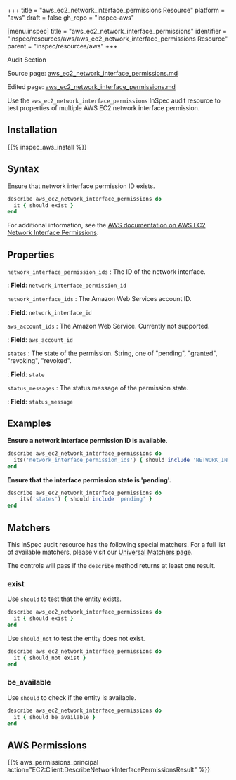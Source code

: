 +++
title = "aws_ec2_network_interface_permissions Resource"
platform = "aws"
draft = false
gh_repo = "inspec-aws"

[menu.inspec]
title = "aws_ec2_network_interface_permissions"
identifier = "inspec/resources/aws/aws_ec2_network_interface_permissions Resource"
parent = "inspec/resources/aws"
+++

<div class="admonition-note">
<p class="admonition-note-title">Audit Section</p>
<div class="admonition-note-text">
<p>Source page: <a href="https://github.com/inspec/inspec-aws/blob/main/docs/resources/aws_ec2_network_interface_permissions.md">aws_ec2_network_interface_permissions.md</a></p>
<p>Edited page: <a href="https://github.com/ianmadd/inspec-aws/blob/im/hugo/docs-chef-io/content/inspec/resources/aws_ec2_network_interface_permissions.md">aws_ec2_network_interface_permissions.md</a></p>
</div>
</div>



Use the `aws_ec2_network_interface_permissions` InSpec audit resource to test properties of multiple AWS EC2 network interface permission.

## Installation

{{% inspec_aws_install %}}

## Syntax

Ensure that network interface permission ID exists.

```ruby
describe aws_ec2_network_interface_permissions do
  it { should exist }
end
```

For additional information, see the [AWS documentation on AWS EC2 Network Interface Permissions](https://docs.aws.amazon.com/AWSCloudFormation/latest/UserGuide/aws-resource-ec2-networkinterfacepermission.html).

## Properties

`network_interface_permission_ids`
: The ID of the network interface.

: **Field**: `network_interface_permission_id`

`network_interface_ids`
: The Amazon Web Services account ID.

: **Field**: `network_interface_id`

`aws_account_ids`
: The Amazon Web Service. Currently not supported.

: **Field**: `aws_account_id`

`states`
: The state of the permission.  String, one of "pending", "granted", "revoking", "revoked".

: **Field**: `state`

`status_messages`
: The status message of the permission state.

: **Field**: `status_message`

## Examples

**Ensure a network interface permission ID is available.**

```ruby
describe aws_ec2_network_interface_permissions do
  its('network_interface_permission_ids') { should include 'NETWORK_INTERFACE_PERMISSION_ID' }
end
```

**Ensure that the interface permission state is 'pending'.**

```ruby
describe aws_ec2_network_interface_permissions do
    its('states') { should include 'pending' }
end
```

## Matchers

This InSpec audit resource has the following special matchers. For a full list of available matchers, please visit our [Universal Matchers page](https://www.inspec.io/docs/reference/matchers/).

The controls will pass if the `describe` method returns at least one result.

### exist

Use `should` to test that the entity exists.

```ruby
describe aws_ec2_network_interface_permissions do
  it { should exist }
end
```

Use `should_not` to test the entity does not exist.

```ruby
describe aws_ec2_network_interface_permissions do
  it { should_not exist }
end
```

### be_available

Use `should` to check if the entity is available.

```ruby
describe aws_ec2_network_interface_permissions do
  it { should be_available }
end
```

## AWS Permissions

{{% aws_permissions_principal action="EC2:Client:DescribeNetworkInterfacePermissionsResult" %}}
